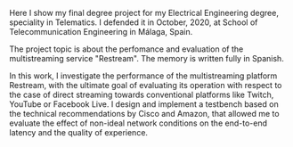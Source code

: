 Here I show my final degree project for my Electrical Engineering degree, speciality in Telematics. I defended it in October, 2020, at School of Telecommunication Engineering in Málaga, Spain.

The project topic is about the perfomance and evaluation of the multistreaming service "Restream". The memory is written fully in Spanish.

In this work, I investigate the performance of the multistreaming platform Restream, with the ultimate goal of evaluating its operation with respect to the case of direct streaming towards conventional platforms like Twitch, YouTube or Facebook Live. I design and implement a testbench based on the technical recommendations by Cisco and Amazon, that allowed me to evaluate the effect of non-ideal network conditions on the end-to-end latency and the quality of experience.
